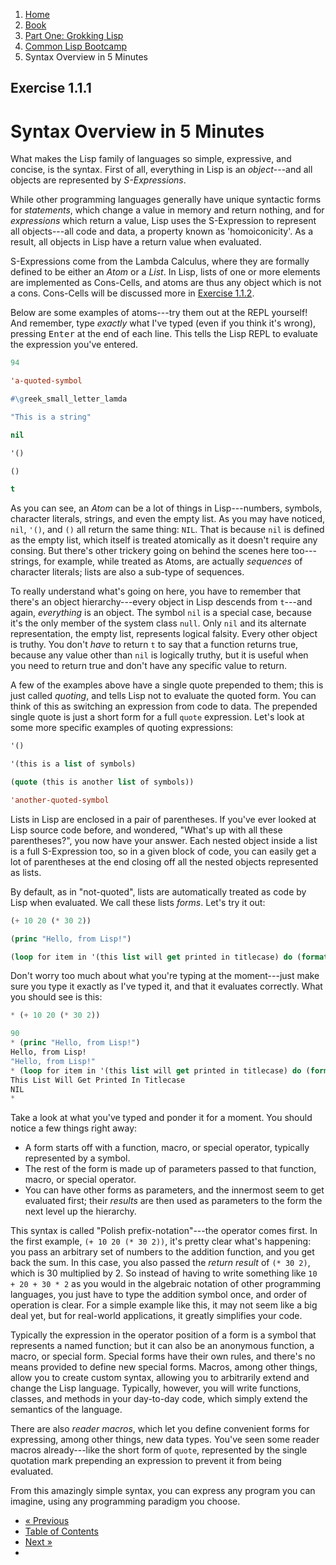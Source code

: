 <ol class="breadcrumb">
  <li><a href="/">Home</a></li>
  <li><a href="/book/">Book</a></li>
  <li><a href="/book/1-0-0-overview/">Part One: Grokking Lisp</a></li>
  <li><a href="/book/1-01-00-lisp-bootcamp/">Common Lisp Bootcamp</a></li>
  <li class="active">Syntax Overview in 5 Minutes</li>
</ol>

## Exercise 1.1.1

# Syntax Overview in 5 Minutes

What makes the Lisp family of languages so simple, expressive, and concise, is the syntax.  First of all, everything in Lisp is an *object*---and all objects are represented by *S-Expressions*.

While other programming languages generally have unique syntactic forms for *statements*, which change a value in memory and return nothing, and for *expressions* which return a value, Lisp uses the S-Expression to represent all objects---all code and data, a property known as 'homoiconicity'.  As a result, all objects in Lisp have a return value when evaluated.

S-Expressions come from the Lambda Calculus, where they are formally defined to be either an *Atom* or a *List*.  In Lisp, lists of one or more elements are implemented as Cons-Cells, and atoms are thus any object which is not a cons.  Cons-Cells will be discussed more in [Exercise 1.1.2](/book/1-01-02-more-detail.md).

Below are some examples of atoms---try them out at the REPL yourself!  And remember, type *exactly* what I've typed (even if you think it's wrong), pressing <kbd>Enter</kbd> at the end of each line.  This tells the Lisp REPL to evaluate the expression you've entered.

```lisp
94

'a-quoted-symbol

#\greek_small_letter_lamda

"This is a string"

nil

'()

()

t
```

As you can see, an *Atom* can be a lot of things in Lisp---numbers, symbols, character literals, strings, and even the empty list.  As you may have noticed, `nil`, `'()`, and `()` all return the same thing: `NIL`.  That is because `nil` is defined as the empty list, which itself is treated atomically as it doesn't require any consing.  But there's other trickery going on behind the scenes here too---strings, for example, while treated as Atoms, are actually *sequences* of character literals; lists are also a sub-type of sequences.

To really understand what's going on here, you have to remember that there's an object hierarchy---every object in Lisp descends from `t`---and again, *everything* is an object. The symbol `nil` is a special case, because it's the only member of the system class `null`. Only `nil` and its alternate representation, the empty list, represents logical falsity.  Every other object is truthy.  You don't *have* to return `t` to say that a function returns true, because any value other than `nil` is logically truthy, but it is useful when you need to return true and don't have any specific value to return.

A few of the examples above have a single quote prepended to them; this is just called *quoting*, and tells Lisp not to evaluate the quoted form.  You can think of this as switching an expression from code to data.  The prepended single quote is just a short form for a full `quote` expression. Let's look at some more specific examples of quoting expressions:

```lisp
'()

'(this is a list of symbols)

(quote (this is another list of symbols))

'another-quoted-symbol
```

Lists in Lisp are enclosed in a pair of parentheses.  If you've ever looked at Lisp source code before, and wondered, "What's up with all these parentheses?", you now have your answer.  Each nested object inside a list is a full S-Expression too, so in a given block of code, you can easily get a lot of parentheses at the end closing off all the nested objects represented as lists.

By default, as in "not-quoted", lists are automatically treated as code by Lisp when evaluated. We call these lists *forms*. Let's try it out:

```lisp
(+ 10 20 (* 30 2))

(princ "Hello, from Lisp!")

(loop for item in '(this list will get printed in titlecase) do (format t "~@(~A~) " item))
```

Don't worry too much about what you're typing at the moment---just make sure you type it exactly as I've typed it, and that it evaluates correctly.  What you should see is this:

```lisp
* (+ 10 20 (* 30 2))

90
* (princ "Hello, from Lisp!")
Hello, from Lisp!
"Hello, from Lisp!"
* (loop for item in '(this list will get printed in titlecase) do (format t "~@(~A~) " item))
This List Will Get Printed In Titlecase
NIL
*
```

Take a look at what you've typed and ponder it for a moment.  You should notice a few things right away:

* A form starts off with a function, macro, or special operator, typically represented by a symbol.
* The rest of the form is made up of parameters passed to that function, macro, or special operator.
* You can have other forms as parameters, and the innermost seem to get evaluated first; their *results* are then used as parameters to the form the next level up the hierarchy.

This syntax is called "Polish prefix-notation"---the operator comes first.  In the first example, `(+ 10 20 (* 30 2))`, it's pretty clear what's happening: you pass an arbitrary set of numbers to the addition function, and you get back the sum.  In this case, you also passed the *return result* of `(* 30 2)`, which is 30 multiplied by 2.  So instead of having to write something like `10 + 20 + 30 * 2` as you would in the algebraic notation of other programming languages, you just have to type the addition symbol once, and order of operation is clear.  For a simple example like this, it may not seem like a big deal yet, but for real-world applications, it greatly simplifies your code.

Typically the expression in the operator position of a form is a symbol that represents a named function; but it can also be an anonymous function, a macro, or special form.  Special forms have their own rules, and there's no means provided to define new special forms.  Macros, among other things, allow you to create custom syntax, allowing you to arbitrarily extend and change the Lisp language.  Typically, however, you will write functions, classes, and methods in your day-to-day code, which simply extend the semantics of the language.

There are also *reader macros*, which let you define convenient forms for expressing, among other things, new data types.  You've seen some reader macros already---like the short form of `quote`, represented by the single quotation mark prepending an expression to prevent it from being evaluated.

From this amazingly simple syntax, you can express any program you can imagine, using any programming paradigm you choose.

<ul class="pager">
  <li class="previous"><a href="/book/1-01-00-lisp-bootcamp/">&laquo; Previous</a></li>
  <li><a href="/book/">Table of Contents</a></li>
  <li class="next"><a href="/book/1-01-02-repl.md">Next &raquo;</a><li>
</ul>
